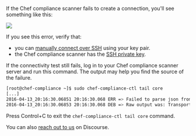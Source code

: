 If the Chef compliance scanner fails to create a connection, you'll see something like this:

![](compliance/connectivity_report_fail_ubuntu1404.png)

If you see this error, verify that:

* you can [manually connect over SSH](#step2) using your key pair.
* the Chef compliance scanner has the [SSH private key](#step3).

If the connectivity test still fails, log in to your Chef compliance scanner server and run this command. The output may help you find the source of the failure.

```bash
[root@chef-compliance ~]$ sudo chef-compliance-ctl tail core
[...]
2016-04-13_20:16:30.06851 20:16:30.068 ERR => Failed to parse json from detection run on sshKey://root@192.168.145.134:22 using login key fe5ad500-1319-4c57-637d-ab0dd70aa254: unexpected end of JSON input
2016-04-13_20:16:30.06853 20:16:30.068 DEB => Raw output was: Transport error, can't connect to 'ssh' backend: SSH session could not be established
```

Press Control+C to exit the `chef-compliance-ctl tail core` command.

You can also [reach out to us](https://discourse.chef.io) on Discourse.
